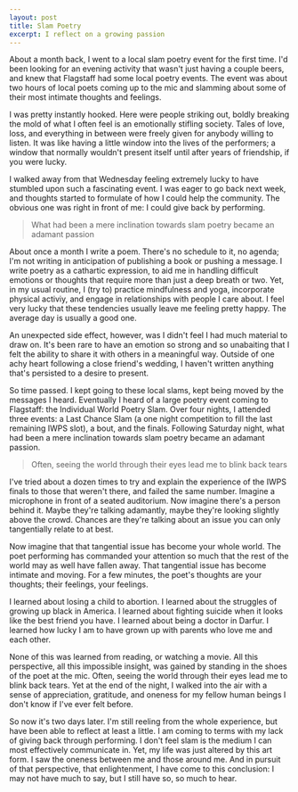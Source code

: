 ```yaml
---
layout: post
title: Slam Poetry
excerpt: I reflect on a growing passion
---
```


About a month back, I went to a local slam poetry event for the first time. I'd been looking for an evening activity that wasn't just having a couple beers, and knew that Flagstaff had some local poetry events. The event was about two hours of local poets coming up to the mic and slamming about some of their most intimate thoughts and feelings. 

I was pretty instantly hooked. Here were people striking out, boldly breaking the mold of what I often feel is an emotionally stifling society. Tales of love, loss, and everything in between were freely given for anybody willing to listen. It was like having a little window into the lives of the performers; a window that normally wouldn't present itself until after years of friendship, if you were lucky. 

I walked away from that Wednesday feeling extremely lucky to have stumbled upon such a fascinating event. I was eager to go back next week, and thoughts started to formulate of how I could help the community. The obvious one was right in front of me: I could give back by performing. 

> What had been a mere inclination towards slam poetry became an adamant passion

About once a month I write a poem. There's no schedule to it, no agenda; I'm not writing in anticipation of publishing a book or pushing a message. I write poetry as a cathartic expression, to aid me in handling difficult emotions or thoughts that require more than just a deep breath or two. Yet, in my usual routine, I (try to) practice mindfulness and yoga, incorporate physical activiy, and engage in relationships with people I care about. I feel very lucky that these tendencies usually leave me feeling pretty happy. The average day is usually a good one. 

An unexpected side effect, however, was I didn't feel I had much material to draw on. It's been rare to have an emotion so strong and so unabaiting that I felt the ability to share it with others in a meaningful way. Outside of one achy heart following a close friend's wedding, I haven't written anything that's persisted to a desire to present. 

So time passed. I kept going to these local slams, kept being moved by the messages I heard. Eventually I heard of a large poetry event coming to Flagstaff: the Individual World Poetry Slam. Over four nights, I attended three events: a Last Chance Slam (a one night competition to fill the last remaining IWPS slot), a bout, and the finals. Following Saturday night, what had been a mere inclination towards slam poetry became an adamant passion. 

> Often, seeing the world through their eyes lead me to blink back tears

I've tried about a dozen times to try and explain the experience of the IWPS finals to those that weren't there, and failed the same number. Imagine a microphone in front of a seated auditorium. Now imagine there's a person behind it. Maybe they're talking adamantly, maybe they're looking slightly above the crowd. Chances are they're talking about an issue you can only tangentially relate to at best. 

Now imagine that that tangential issue has become your whole world. The poet performing has commanded your attention so much that the rest of the world may as well have fallen away. That tangential issue has become intimate and moving. For a few minutes, the poet's thoughts are your thoughts; their feelings, your feelings. 

I learned about losing a child to abortion. I learned about the struggles of growing up black in America. I learned about fighting suicide when it looks like the best friend you have. I learned about being a doctor in Darfur. I learned how lucky I am to have grown up with parents who love me and each other. 

None of this was learned from reading, or watching a movie. All this perspective, all this impossible insight, was gained by standing in the shoes of the poet at the mic. Often, seeing the world through their eyes lead me to blink back tears. Yet at the end of the night, I walked into the air with a sense of appreciation, gratitude, and oneness for my fellow human beings I don't know if I've ever felt before. 

So now it's two days later. I'm still reeling from the whole experience, but have been able to reflect at least a little. I am coming to terms with my lack of giving back through performing. I don't feel slam is the medium I can most effectively communicate in. Yet, my life was just altered by this art form. I saw the oneness between me and those around me. And in pursuit of that perspective, that enlightenment, I have come to this conclusion: I may not have much to say, but I still have so, so much to hear. 